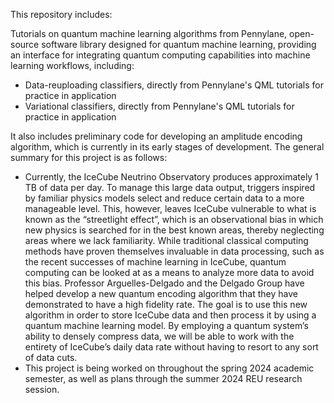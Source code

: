 This repository includes:

Tutorials on quantum machine learning algorithms from Pennylane, open-source software library designed for quantum machine learning, providing an interface for integrating quantum computing capabilities into machine learning workflows, including:
 - Data-reuploading classifiers, directly from Pennylane's QML tutorials for practice in application
 - Variational classifiers, directly from Pennylane's QML tutorials for practice in application

It also includes preliminary code for developing an amplitude encoding algorithm, which is currently in its early stages of development. The general summary for this project is as follows:
 - Currently, the IceCube Neutrino Observatory produces approximately 1 TB of data per day. To manage this large data output, triggers inspired by familiar physics models select and reduce certain data to a more manageable level. This, however, leaves IceCube vulnerable to what is known as the “streetlight effect”, which is an observational bias in which new physics is searched for in the best known areas, thereby neglecting areas where we lack familiarity. While traditional classical computing methods have proven themselves invaluable in data processing, such as the recent successes of machine learning in IceCube,  quantum computing can be looked at as a means to analyze more data to avoid this bias. Professor Arguelles-Delgado and the Delgado Group have helped develop a new quantum encoding algorithm that they have demonstrated to have a high fidelity rate. The goal is to use this new algorithm in order to store IceCube data and then process it by using a quantum machine learning model. By employing a quantum system’s ability to densely compress data, we will be able to work with the entirety of IceCube’s daily data rate without having to resort to any sort of data cuts.
 - This project is being worked on throughout the spring 2024 academic semester, as well as plans through the summer 2024 REU research session. 
